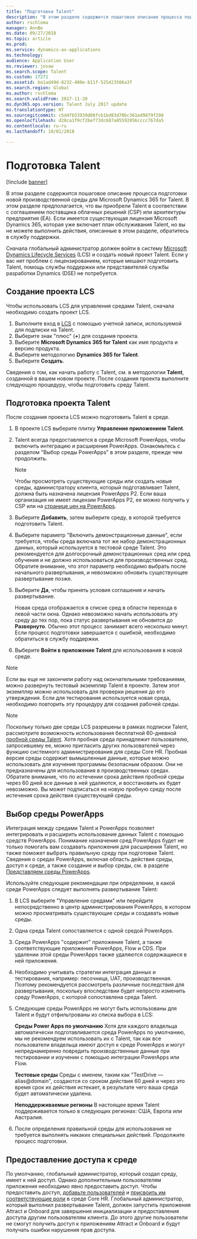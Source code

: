 ```yaml
---
title: "Подготовка Talent"
description: "В этом разделе содержится пошаговое описание процесса подготовки новой среды для Microsoft Dynamics 365 for Talent."
author: rschloma
manager: AnnBe
ms.date: 09/27/2018
ms.topic: article
ms.prod: 
ms.service: dynamics-ax-applications
ms.technology: 
audience: Application User
ms.reviewer: josaw
ms.search.scope: Talent
ms.custom: 17271
ms.assetid: ba1ad49d-8232-400e-b11f-525423506a3f
ms.search.region: Global
ms.author: rschloma
ms.search.validFrom: 2017-11-20
ms.dyn365.ops.version: Talent July 2017 update
ms.translationtype: HT
ms.sourcegitcommit: c5d4fb53939d88fcb1bd83d70bc361ed9879f298
ms.openlocfilehash: d28ca1f9cf2bef73dc687a85592056cccc767da5
ms.contentlocale: ru-ru
ms.lasthandoff: 10/01/2018

---
```

# <a name="provision-talent"></a>Подготовка Talent

[!include [banner](includes/banner.md)]

В этом разделе содержится пошаговое описание процесса подготовки новой производственной среды для Microsoft Dynamics 365 for Talent. В этом разделе предполагается, что вы приобрели Talent в соответствии с соглашением поставщика облачных решений (CSP) или архитектуры предприятия (EA). Если имеется существующая лицензия Microsoft Dynamics 365, которая уже включает план обслуживания Talent, но вы не можете выполнить действия, описанные в этом разделе, обратитесь в службу поддержки.

Сначала глобальный администратор должен войти в систему [Microsoft Dynamics Lifecycle Services](https://lcs.dynamics.com) (LCS) и создать новый проект Talent. Если у вас нет проблем с лицензированием, которые мешают подготовить Talent, помощь службы поддержки или представителей службы разработки Dynamics (DSE) не потребуется.

## <a name="create-an-lcs-project"></a>Создание проекта LCS
Чтобы использовать LCS для управления средами Talent, сначала необходимо создать проект LCS.

1. Выполните вход в [LCS](https://lcs.dynamics.com/Logon/Index) с помощью учетной записи, используемой для подписки на Talent.
2. Выберите знак "плюс" (**+**) для создания проекта.
3. Выберите **Microsoft Dynamics 365 for Talent** как имя продукта и версию продукта.
4. Выберите методологию **Dynamics 365 for Talent**.
5. Выберите **Создать**.

Сведения о том, как начать работу с Talent, см. в методологии **Talent**, созданной в вашем новом проекте. После создания проекта выполните следующую процедуру, чтобы подготовить среду Talent.

## <a name="provision-a-talent-project"></a>Подготовка проекта Talent
После создания проекта LCS можно подготовить Talent в среде.

1. В проекте LCS выберите плитку **Управление приложением Talent**.
2. Talent всегда предоставляется в среде Microsoft PowerApps, чтобы включить интеграцию и расширения PowerApps. Ознакомьтесь с разделом "Выбор среды PowerApps" в этом разделе, прежде чем продолжить. 

    > [!NOTE]
    > Чтобы просмотреть существующие среды или создать новые среды, администратору клиента, который подготавливает Talent, должна быть назначена лицензия PowerApps P2. Если ваша организация не имеет лицензии PowerApps P2, ее можно получить у CSP или на [странице цен на PowerApps](https://powerapps.microsoft.com/en-us/pricing/).

4. Выберите **Добавить**, затем выберите среду, в которой требуется подготовить Talent.
5. Выберите параметр "Включить демонстрационные данные", если требуется, чтобы среда включала тот же набор демонстрационных данных, который используется в тестовой среде Talent.  Это рекомендуется для долгосрочный демонстрационных сред или сред обучения и не должно использоваться для производственных сред.  Обратите внимание, что этот параметр необходимо выбрать после начального развертывания, и невозможно обновить существующее развертывание позже.
6. Выберите **Да**, чтобы принять условия соглашения и начать развертывание.

    Новая среда отображается в списке сред в области перехода в левой части окна. Однако невозможно начать использовать эту среду до тех пор, пока статус развертывания не обновится до **Развернуто**. Обычно этот процесс занимает всего несколько минут. Если процесс подготовки завершается с ошибкой, необходимо обратиться в службу поддержки.

7. Выберите **Войти в приложение Talent** для использования в новой среде.

> [!NOTE]
> Если вы еще не закончили работу над окончательными требованиями, можно развернуть тестовый экземпляр Talent в проекте. Затем этот экземпляр можно использовать для проверки решения до его утверждения. Если для тестирования используется новая среда, необходимо повторить эту процедуру для создания рабочей среды.

> [!NOTE]
> Поскольку только две среды LCS разрешены в рамках подписки Talent, рассмотрите возможность использования бесплатной 60-дневной [пробной среды Talent](https://dynamics.microsoft.com/en-us/talent/overview/). Хотя пробная среда принадлежит пользователю, запросившему ее, можно пригласить других пользователей через функцию системного администрирования для среды Core HR. Пробная версия среды содержит вымышленные данные, которые можно использовать для изучения программы безопасным образом. Они не предназначены для использования в производственных средах. Обратите внимание, что по истечении срока действия пробной среды через 60 дней все данные в ней удаляются, и восстановить их будет невозможно. Вы может подписаться на новую пробную среду после истечения срока действия существующей среды.

## <a name="select-a-powerapps-environment"></a>Выбор среды PowerApps

Интеграция между средами Talent и PowerApps позволяет интегрировать и расширить использование данных Talent с помощью средств PowerApps. Понимание назначения сред PowerApps будет не только помогать вам создавать приложения для расширения Talent, но также поможет выбрать правильную среду при подготовке Talent. Сведения о средах PowerApps, включая область действия среды, доступ к среде, а также создание и выбор среды, см. в разделе [Представляем среды PowerApps](https://powerapps.microsoft.com/en-us/blog/powerapps-environments/). 

Используйте следующие рекомендации при определении, в какой среде PowerApps следует выполнять развертывание Talent: 
1. В LCS выберите "Управление средами" или перейдите непосредственно в центр администрирования PowerApps, в котором можно просматривать существующие среды и создавать новые среды.
2. Одна среда Talent сопоставляется с одной средой PowerApps.
3. Среда PowerApps "содержит" приложение Talent, а также соответствующие приложения PowerApps, Flow и CDS. При удалении этой среды PowerApps также удаляются содержащиеся в ней приложения.
4. Необходимо учитывать стратегии интеграция данных и тестирования, например: песочница, UAT, производственная. Поэтому рекомендуется рассмотреть различные последствия для развертывания, поскольку впоследствии будет непросто изменить среду PowerApps, с которой сопоставлена среда Talent.
5. Следующие среды PowerApps не могут быть использованы для Talent и будут отфильтрованы из списка выбора в LCS:
 
   **Среды Power Apps по умолчанию** Хотя для каждого владельца автоматически подготавливается среда PowerApps по умолчанию, мы не рекомендуем использовать их с Talent, так как все пользователи владельца имеют доступ к среде PowerApps и могут непреднамеренно повредить производственные данные при тестировании и изучении с помощью интеграции PowerApps или Flow.
   
   <strong>Тестовые среды</strong> Среды с именем, таким как "TestDrive — alias@domain", создаются со сроком действия 60 дней и через это время срок их действия истекает, в результате чего ваша среда будет автоматически удалена.
   
   **Неподдерживаемые регионы** В настоящее время Talent поддерживается только в следующих регионах: США, Европа или Австралия.
  
6. После определения правильной среды для использования не требуется выполнять никаких специальных действий. Продолжите процесс подготовки. 
 
## <a name="grant-access-to-the-environment"></a>Предоставление доступа к среде
По умолчанию, глобальный администратор, который создал среду, имеет к ней доступ. Однако дополнительным пользователям приложения необходимо явно предоставить доступ. Чтобы предоставить доступ, [добавьте пользователей](https://docs.microsoft.com/en-us/dynamics365/unified-operations/dev-itpro/sysadmin/tasks/create-new-users) и [присвоить им соответствующие роли](https://docs.microsoft.com/en-us/dynamics365/unified-operations/dev-itpro/sysadmin/tasks/assign-users-security-roles) в среде Core HR. Глобальный администратор, который выполнил развертывание Talent, должен запустить приложения Attract и Onboard для завершения инициализации и предоставления доступа другим пользователям клиента.  До этого другие пользователи не смогут получить доступ к приложениям Attract и Onboard и будут получать ошибки нарушения прав доступа.


